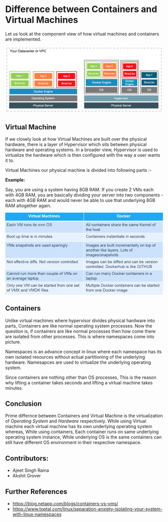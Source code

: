 # Difference between Containers and Virtual Machines

Let us look at the component view of how virtual machines and containers are implemented.



![Component View](https://github.com/collabnix/dockerlabs/blob/master/beginners/images/difference-vm-containers.png)

## Virtual Machine

If we closely look at how Virtual Machines are built over the physical hardware, there is a layer of Hypervisor which sits between physical hardware and operating systems. In a broader view, Hypervisor is used to virtualize the hardware which is then configured with the way a user wants it to.

Virtual Machines our physical machine is divided into following parts :-

**Example:**

Say, you are using a system having 8GB RAM. If you create 2 VMs each with 4GB RAM, you are basically dividing your server into two components - each with 4GB RAM and would never be able to use that underlying 8GB RAM altogether again. 

![Component View](https://github.com/collabnix/dockerlabs/blob/master/beginners/docker-vs-vm.png)

## Containers

Unlike virtual machines where hypervisor divides physical hardware into parts, Containers are like normal operating system processes. Now the question is, if containers are like normal processes then how come there are isolated from other processes. This is where namespaces come into picture.

Namespaces is an advance concept in linux where each namespace has its own isolated resources without actual partitioning of the underlying hardware. Namesapces are used to virtualize the underlying operating system.

Since containers are nothing other than OS processes, This is the reason why lifting a container takes seconds and lifting a virtual machine takes minutes.

## Conclusion

Prime differnce between Containers and Virtual Machine is the virtualization of *Operating System* and *Hardware* respectively. While using Virtual machine each virtual machine has its own underlying operating system whereas, While using containers, Each container runs on same underlying operating system instance, While underlying OS is the same containers can still have different OS environment in their respective namespace.

## Contributors:

- Ajeet Singh Raina
- Akshit Grover


## Further References

* https://blog.netapp.com/blogs/containers-vs-vms/
* https://www.toptal.com/linux/separation-anxiety-isolating-your-system-with-linux-namespaces 
